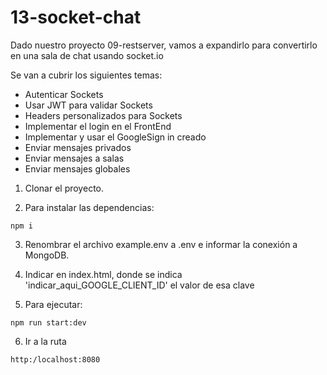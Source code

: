 # 13-socket-chat

Dado nuestro proyecto 09-restserver, vamos a expandirlo para convertirlo en una sala de chat usando socket.io

Se van a cubrir los siguientes temas:

- Autenticar Sockets
- Usar JWT para validar Sockets
- Headers personalizados para Sockets
- Implementar el login en el FrontEnd
- Implementar y usar el GoogleSign in creado
- Enviar mensajes privados
- Enviar mensajes a salas
- Enviar mensajes globales

1. Clonar el proyecto.

2. Para instalar las dependencias:

```
npm i
```

3. Renombrar el archivo example.env a .env e informar la conexión a MongoDB.

4. Indicar en index.html, donde se indica 'indicar_aqui_GOOGLE_CLIENT_ID' el valor de esa clave

5. Para ejecutar:

```
npm run start:dev
```

6. Ir a la ruta

```
http:/localhost:8080
```
